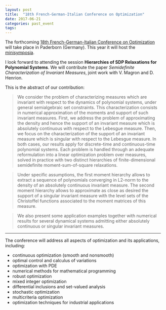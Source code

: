 ```yaml
---
layout: post
title:  "18th French-German-Italian Conference on Optimization"
date: 2017-06-21
categories: past_event
tags: 
---
```


The forthcoming [18th French-German-Italian Conference on Optimization](https://math.uni-paderborn.de/fgi-2017/) will take place in Paderborn (Germany). This year it will host the [minisymposia](https://math.uni-paderborn.de/ag/mathematik-und-ihre-anwendungen/fgi-2017/minisymposia/).  

I look forward to attending the session **Hierarchies of SDP Relaxations for Polynomial Systems**. We will contribute the paper *Semidefinite Characterization of Invariant Measures*, joint work with V. Magron and D. Henrion.

This is the abstract of our contribution:

> We consider the problem of characterizing measures which are invariant with respect to the dynamics of polynomial systems, under general semialgebraic set constraints. This characterization consists in numerical approximation of the moments and support of such invariant measures. First, we address the problem of approximating the density and hence the support of an invariant measure which is absolutely continuous with respect to the Lebesgue measure. Then, we focus on the characterization of the support of an invariant measure which is singular with respect to the Lebesgue measure. In both cases, our results apply for discrete-time and continuous-time polynomial systems. Each problem is handled through an adequate reformulation into a linear optimization problem over measures, solved in practice with two distinct hierarchies of finite-dimensional semidefinite moment-sum-of-square relaxations.
> Under specific assumptions, the first moment hierarchy allows to extract a sequence of polynomials converging in L2-norm to the density of an absolutely continuous invariant measure. The second moment hierarchy allows to approximate as close as desired the support of a singular invariant measure with the level sets of the Christoffel functions associated to the moment matrices of this measure.> We also present some application examples together with numerical results for several dynamical systems admitting either absolutely continuous or singular invariant measures.

---

The conference will address all aspects of optimization and its applications, including:

- continuous optimization (smooth and nonsmooth)
- optimal control and calculus of variations
- optimization with PDE
- numerical methods for mathematical programming
- robust optimization
- mixed integer optimization
- differential inclusions and set-valued analysis
- stochastic optimization
- multicriteria optimization
- optimization techniques for industrial applications

